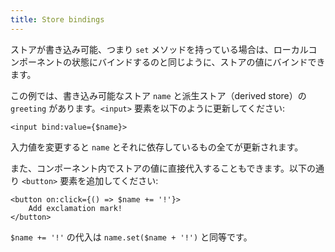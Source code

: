 ```yaml
---
title: Store bindings
---
```


ストアが書き込み可能、つまり `set` メソッドを持っている場合は、ローカルコンポーネントの状態にバインドするのと同じように、ストアの値にバインドできます。

この例では、書き込み可能なストア `name` と派生ストア（derived store）の `greeting` があります。`<input>` 要素を以下のように更新してください:

```svelte
<input bind:value={$name}>
```

入力値を変更すると `name` とそれに依存しているもの全てが更新されます。

また、コンポーネント内でストアの値に直接代入することもできます。以下の通り `<button>` 要素を追加してください:

```svelte
<button on:click={() => $name += '!'}>
	Add exclamation mark!
</button>
```

`$name += '!'` の代入は `name.set($name + '!')` と同等です。

